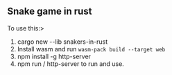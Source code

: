 ## Snake game in rust

To use this:>
1. cargo new --lib snakers-in-rust
2. Install wasm and run ``wasm-pack build --target web``
3. npm install -g http-server
4. npm run / http-server to run and use.
